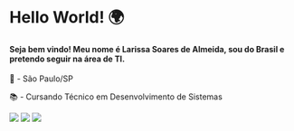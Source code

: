 # Hello World! 🌍

#### Seja bem vindo! Meu nome é Larissa Soares de Almeida, sou do Brasil e pretendo seguir na área de TI.

📍 - São Paulo/SP


📚 - Cursando Técnico em Desenvolvimento de Sistemas 

[<img src="https://img.shields.io/badge/linkedin-%230077B5.svg?&style=for-the-badge&logo=linkedin&logoColor=white" />](https://www.linkedin.com/in/larizwn/)
[<img src = "https://img.shields.io/badge/instagram-%23E4405F.svg?&style=for-the-badge&logo=instagram&logoColor=white">](https://www.instagram.com/larizwn/)
[<img src="https://img.shields.io/badge/twitter-%231DA1F2.svg?&style=for-the-badge&logo=twitter&logoColor=white" />](https://twitter.com/larizwn) 






